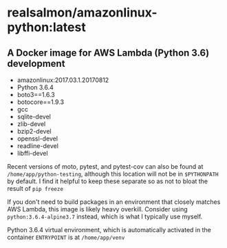 # realsalmon/amazonlinux-python:latest

## A Docker image for AWS Lambda (Python 3.6) development

- amazonlinux:2017.03.1.20170812
- Python 3.6.4
- boto3==1.6.3
- botocore==1.9.3
- gcc 
- sqlite-devel 
- zlib-devel 
- bzip2-devel 
- openssl-devel 
- readline-devel
- libffi-devel

Recent versions of moto, pytest, and pytest-cov can also be found at 
```/home/app/python-testing```, although this location will not be in 
```$PYTHONPATH``` by default. I find it helpful to keep these separate so as 
not to bloat the result of ```pip freeze```

If you don't need to build packages in an environment that closely matches AWS
Lambda, this image is likely heavy overkill. Consider using 
```python:3.6.4-alpine3.7``` instead, which is what I typically use myself.

Python 3.6.4 virtual environment, which is automatically activated in the
container ```ENTRYPOINT``` is at ```/home/app/venv```

